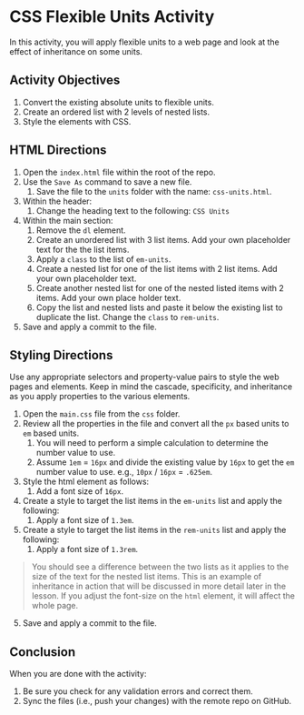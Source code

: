 # CSS Flexible Units Activity
In this activity, you will apply flexible units to a web page and look at the effect of inheritance on some units.

## Activity Objectives
1. Convert the existing absolute units to flexible units.
2. Create an ordered list with 2 levels of nested lists.
3. Style the elements with CSS.

## HTML Directions
1. Open the `index.html` file within the root of the repo.
2. Use the `Save As` command to save a new file.
   1. Save the file to the `units` folder with the name: `css-units.html`.
3. Within the header:
   1. Change the heading text to the following: `CSS Units`
4. Within the main section:
   1. Remove the `dl` element.
   2. Create an unordered list with 3 list items. Add your own placeholder text for the the list items.
   3. Apply a `class` to the list of `em-units`.
   4. Create a nested list for one of the list items with 2 list items. Add your own placeholder text.
   5. Create another nested list for one of the nested listed items with 2 items. Add your own place holder text.
   6. Copy the list and nested lists and paste it below the existing list to duplicate the list. Change the `class` to `rem-units`.
5. Save and apply a commit to the file.

## Styling Directions
Use any appropriate selectors and property-value pairs to style the web pages and elements. Keep in mind the cascade, specificity, and inheritance as you apply properties to the various elements.

1. Open the `main.css` file from the `css` folder.
2. Review all the properties in the file and convert all the `px` based units to `em` based units.
   1. You will need to perform a simple calculation to determine the number value to use. 
   2. Assume `1em` = `16px` and divide the existing value by `16px` to get the `em` number value to use. e.g., `10px` / `16px` = `.625em`.
3. Style the html element as follows:
   1. Add a font size of `16px`.
4. Create a style to target the list items in the `em-units` list and apply the following:
   1. Apply a font size of `1.3em`.
5. Create a style to target the list items in the `rem-units` list and apply the following:
   1. Apply a font size of `1.3rem`.
> You should see a difference between the two lists as it applies to the size of the text for the nested list items. This is an example of inheritance in action that will be discussed in more detail later in the lesson. If you adjust the font-size on the `html` element, it will affect the whole page.
5. Save and apply a commit to the file.

## Conclusion
When you are done with the activity:
1. Be sure you check for any validation errors and correct them.
2. Sync the files (i.e., push your changes) with the remote repo on GitHub.